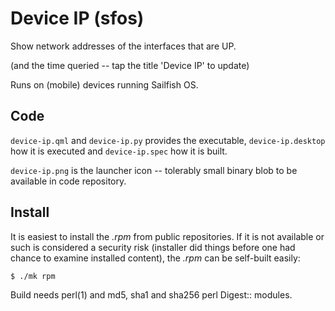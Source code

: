 
Device IP (sfos)
================

Show network addresses of the interfaces that are UP.

(and the time queried -- tap the title 'Device IP' to update)

Runs on (mobile) devices running Sailfish OS.


Code
----

`device-ip.qml` and `device-ip.py` provides the executable,
`device-ip.desktop` how it is executed and `device-ip.spec`
how it is built.

`device-ip.png` is the launcher icon -- tolerably small
binary blob to be available in code repository.


Install
-------

It is easiest to install the *.rpm* from public repositories.
If it is not available or such is considered a security
risk (installer did things before one had chance to examine
installed content), the *.rpm* can be self-built easily:

    $ ./mk rpm

Build needs perl(1) and md5, sha1 and sha256 perl Digest::
modules.
